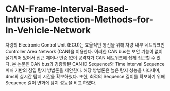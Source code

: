 # CAN-Frame-Interval-Based-Intrusion-Detection-Methods-for-In-Vehicle-Network
차량의 Electronic Control Unit (ECU)는 효율적인 통신을 위해 차량 내부 네트워크인 Controller Area Network (CAN)을 이용한다. 이러한 CAN bus는 보안 기능이 없이 설계되어 있어서 접근 제어나 인증 없이 공격자가 CAN 네트워크에 쉽게 접근할 수 있다. 본 논문은 CAN bus의 경량화된 CAN ID Sequence와 Time interval Sequence 피처 기반의 침입 탐지 방법론을 제안한다. 해당 방법론은 높은 탐지 성능을 나타내며, 4ms의 실시간 탐지 시간을 확보하였다. 또한, 최적의 Sequence 길이를 확보하기 위해 Sequence 길이 변화에 탐지 성능을 비교 하였다. 
